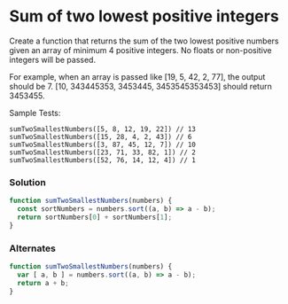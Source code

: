 # Sum of two lowest positive integers

Create a function that returns the sum of the two lowest positive numbers given an array of minimum 4 positive integers. No floats or non-positive integers will be passed.

For example, when an array is passed like [19, 5, 42, 2, 77], the output should be 7.
[10, 343445353, 3453445, 3453545353453] should return 3453455.

Sample Tests:

    sumTwoSmallestNumbers([5, 8, 12, 19, 22]) // 13
    sumTwoSmallestNumbers([15, 28, 4, 2, 43]) // 6
    sumTwoSmallestNumbers([3, 87, 45, 12, 7]) // 10
    sumTwoSmallestNumbers([23, 71, 33, 82, 1]) // 2
    sumTwoSmallestNumbers([52, 76, 14, 12, 4]) // 1

### Solution

```js
function sumTwoSmallestNumbers(numbers) {
  const sortNumbers = numbers.sort((a, b) => a - b);
  return sortNumbers[0] + sortNumbers[1];
}
```

### Alternates

```js
function sumTwoSmallestNumbers(numbers) {
  var [ a, b ] = numbers.sort((a, b) => a - b);
  return a + b;
}
```